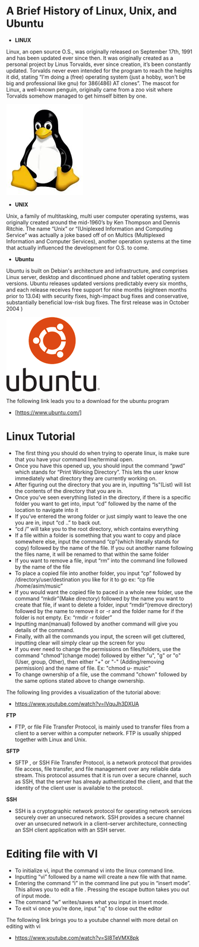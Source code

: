 # A Brief History of Linux, Unix, and Ubuntu
- **LINUX**

Linux, an open source O.S., was originally released on September 17th, 1991 and has been updated ever since then.
It was originally created as a personal project by Linus Torvalds, ever since creation, it’s been constantly updated. 
Torvalds never even intended for the program to reach the heights it did, stating “I'm doing a (free) operating system (just a hobby, won't be big and professional like gnu) for 386(486) AT clones”. 
The mascot for Linux, a well-known penguin, originally came from a zoo visit where Torvalds somehow managed to get himself bitten by one. 

![alt text](images/penguin.jpg)

- **UNIX**

Unix,  a family of multitasking, multi user computer operating systems, was originally created around the mid-1960’s by Ken Thompson and Dennis Ritchie. 
The name “Unix” or “(Uniplexed Information and Computing Service” was actually a joke based off of on Multics (Multiplexed Information and Computer Services), 
another operation systems at the time that actually influenced the development for O.S. to come.


- **Ubuntu**

Ubuntu is built on Debian's architecture and infrastructure, and comprises Linux server, desktop and discontinued phone and tablet operating system versions.
Ubuntu releases updated versions predictably every six months, and each release receives free support for nine months (eighteen months prior to 13.04) with security fixes, high-impact bug fixes and conservative, 
substantially beneficial low-risk bug fixes. The first release was in October 2004
)

![alt text](images/ubuntu.png)

The following link leads you to a download for the ubuntu program

- [https://www.ubuntu.com/]

Linux Tutorial
==
- The first thing you should do when trying to operate linux, is make sure that you have your 
command line/terminal open.
- Once you have this opened up, you should input the command “pwd” which stands for “Print Working Directory”. This lets the user know immediately what directory they are currently working on.
- After figuring out the directory that you are in, inputting “ls”(List) will list the contents of the directory that you are in.
- Once you’ve seen everything listed in the directory, if there is a specific folder you want to get into, input “cd” followed by the name of the location to navigate into it 
- If you’ve entered the wrong folder or just simply want to leave the one you are in, input “cd ..” to back out.     
- “cd /” will take you to the root directory, which contains everything
- If a file within a folder is something that you want to copy and place somewhere else, input the command “cp”(which literally stands for copy) followed by the name of the file.   If you out another name following the files name, it will be renamed to that within the same folder
- If you want to remove a file, input “rm” into the command line followed by the name of the file
- To place a copied file into another folder, you input “cp” followed by /directory/user/destination you like for it to go ex: “cp file /home/asim/music”
- If you would want the copied file to paced in a whole new folder, use the command “mkdir”(Make directory) followed by the name you want  to create that file, if want to delete a folder, input “rmdir”(remove directory) followed by the name to remove it or -r and the folder name for if the folder is not empty. Ex: “rmdir -r folder”
- Inputting man(manual) followed by another command will give you details of the command.
- Finally, with all the commands you input, the screen will get cluttered, inputting clear will simply clear up the screen for you 
- If you ever need to change the permissions on files/folders, use the command "chmod"(change mode) followed by either "u", "g"
or "o"(User, group, Other), then either "+" or "-" (Adding/removing permission) and the name of file. Ex: "chmod u- music"
- To change ownership of a file, use the command "chown" followed by the same options stated above to change
ownership.

The following ling provides a visualization of the tutorial above:

- https://www.youtube.com/watch?v=IVquJh3DXUA

**FTP**
- FTP, or file File Transfer Protocol, is mainly used to transfer files from a client to a server within a computer network. 
FTP is usually shipped together with Linux and Unix.

**SFTP**
- SFTP , or SSH File Transfer Protocol, is a network protocol that provides file access, file transfer, and file management over any reliable data stream. 
This protocol assumes that it is run over a secure channel, such as SSH, that the server has already authenticated the client, and that the identity of the client user is available to the protocol.

**SSH**

- SSH is a cryptographic network protocol for operating network services securely over an unsecured network. 
SSH provides a secure channel over an unsecured network in a client–server architecture, connecting an SSH client application with an SSH server.
 
# Editing file with VI

- To initialize vi, input the command vi into the linux command line.
- Inputting “vi” followed by a name will create a new file with that name.
- Entering the command “i” in the command line put you in “insert mode”. This allows you to edit a file . Pressing the escape button takes you out of input mode.
- The command “w” writes/saves what you input in insert mode.
- To exit vi once you’re done, input “:q” to close out the editor 

The following link brings you to a youtube channel with more detail 
on editing with vi



- https://www.youtube.com/watch?v=SI8TeVMX8pk
 